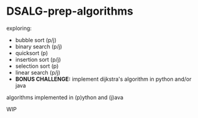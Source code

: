 # DSALG-prep-algorithms
exploring:
- bubble sort (p/j)
- binary search (p/j)
- quicksort (p)
- insertion sort (p/j)
- selection sort (p)
- linear search (p/j)
- **BONUS CHALLENGE:** implement dijkstra's algorithm in python and/or java   

algorithms implemented in (p)ython and (j)ava  

WIP